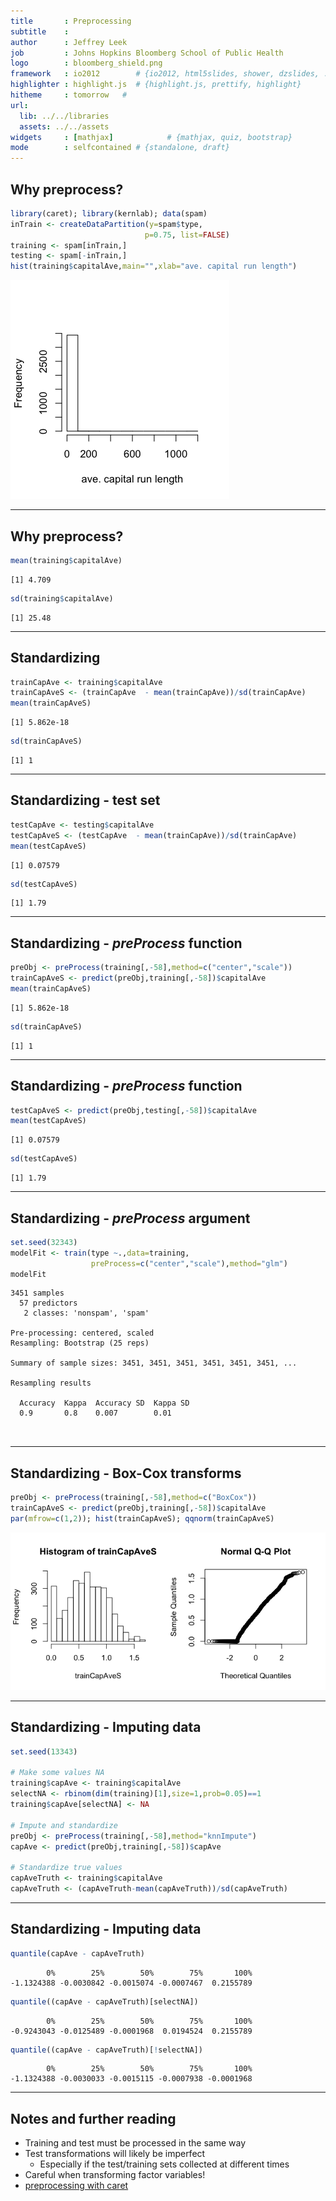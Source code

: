 ```yaml
---
title       : Preprocessing
subtitle    : 
author      : Jeffrey Leek
job         : Johns Hopkins Bloomberg School of Public Health
logo        : bloomberg_shield.png
framework   : io2012        # {io2012, html5slides, shower, dzslides, ...}
highlighter : highlight.js  # {highlight.js, prettify, highlight}
hitheme     : tomorrow   # 
url:
  lib: ../../libraries
  assets: ../../assets
widgets     : [mathjax]            # {mathjax, quiz, bootstrap}
mode        : selfcontained # {standalone, draft}
---
```







## Why preprocess?


```r
library(caret); library(kernlab); data(spam)
inTrain <- createDataPartition(y=spam$type,
                              p=0.75, list=FALSE)
training <- spam[inTrain,]
testing <- spam[-inTrain,]
hist(training$capitalAve,main="",xlab="ave. capital run length")
```

<div class="rimage center"><img src="fig/loadPackage.png" title="plot of chunk loadPackage" alt="plot of chunk loadPackage" class="plot" /></div>


---

## Why preprocess?


```r
mean(training$capitalAve)
```

```
[1] 4.709
```

```r
sd(training$capitalAve)
```

```
[1] 25.48
```


---

## Standardizing


```r
trainCapAve <- training$capitalAve
trainCapAveS <- (trainCapAve  - mean(trainCapAve))/sd(trainCapAve) 
mean(trainCapAveS)
```

```
[1] 5.862e-18
```

```r
sd(trainCapAveS)
```

```
[1] 1
```


---

## Standardizing - test set


```r
testCapAve <- testing$capitalAve
testCapAveS <- (testCapAve  - mean(trainCapAve))/sd(trainCapAve) 
mean(testCapAveS)
```

```
[1] 0.07579
```

```r
sd(testCapAveS)
```

```
[1] 1.79
```



---

## Standardizing - _preProcess_ function


```r
preObj <- preProcess(training[,-58],method=c("center","scale"))
trainCapAveS <- predict(preObj,training[,-58])$capitalAve
mean(trainCapAveS)
```

```
[1] 5.862e-18
```

```r
sd(trainCapAveS)
```

```
[1] 1
```



---

## Standardizing - _preProcess_ function


```r
testCapAveS <- predict(preObj,testing[,-58])$capitalAve
mean(testCapAveS)
```

```
[1] 0.07579
```

```r
sd(testCapAveS)
```

```
[1] 1.79
```


---

## Standardizing - _preProcess_ argument


```r
set.seed(32343)
modelFit <- train(type ~.,data=training,
                  preProcess=c("center","scale"),method="glm")
modelFit
```

```
3451 samples
  57 predictors
   2 classes: 'nonspam', 'spam' 

Pre-processing: centered, scaled 
Resampling: Bootstrap (25 reps) 

Summary of sample sizes: 3451, 3451, 3451, 3451, 3451, 3451, ... 

Resampling results

  Accuracy  Kappa  Accuracy SD  Kappa SD
  0.9       0.8    0.007        0.01    

 
```



---

## Standardizing - Box-Cox transforms


```r
preObj <- preProcess(training[,-58],method=c("BoxCox"))
trainCapAveS <- predict(preObj,training[,-58])$capitalAve
par(mfrow=c(1,2)); hist(trainCapAveS); qqnorm(trainCapAveS)
```

<div class="rimage center"><img src="fig/unnamed-chunk-5.png" title="plot of chunk unnamed-chunk-5" alt="plot of chunk unnamed-chunk-5" class="plot" /></div>



---

## Standardizing - Imputing data


```r
set.seed(13343)

# Make some values NA
training$capAve <- training$capitalAve
selectNA <- rbinom(dim(training)[1],size=1,prob=0.05)==1
training$capAve[selectNA] <- NA

# Impute and standardize
preObj <- preProcess(training[,-58],method="knnImpute")
capAve <- predict(preObj,training[,-58])$capAve

# Standardize true values
capAveTruth <- training$capitalAve
capAveTruth <- (capAveTruth-mean(capAveTruth))/sd(capAveTruth)
```



---

## Standardizing - Imputing data


```r
quantile(capAve - capAveTruth)
```

```
        0%        25%        50%        75%       100% 
-1.1324388 -0.0030842 -0.0015074 -0.0007467  0.2155789 
```

```r
quantile((capAve - capAveTruth)[selectNA])
```

```
        0%        25%        50%        75%       100% 
-0.9243043 -0.0125489 -0.0001968  0.0194524  0.2155789 
```

```r
quantile((capAve - capAveTruth)[!selectNA])
```

```
        0%        25%        50%        75%       100% 
-1.1324388 -0.0030033 -0.0015115 -0.0007938 -0.0001968 
```


---

## Notes and further reading

* Training and test must be processed in the same way
* Test transformations will likely be imperfect
  * Especially if the test/training sets collected at different times
* Careful when transforming factor variables!
* [preprocessing with caret](http://caret.r-forge.r-project.org/preprocess.html)
